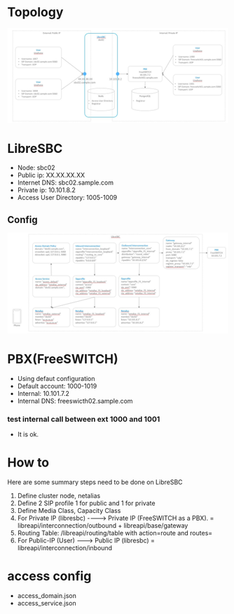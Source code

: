 # Topology

![image](./images/topology2.jpg)

# LibreSBC

* Node: sbc02
* Public ip: XX.XX.XX.XX
* Internet DNS: sbc02.sample.com
* Private ip: 10.101.8.2
* Access User Directory: 1005-1009

## Config

![image](./images/config2.jpg)

# PBX(FreeSWITCH)

* Using defaut configuration
* Default account: 1000-1019
* Internal: 10.101.7.2
* Internal DNS: freeswicth02.sample.com

### test internal call between ext 1000 and 1001

* It is ok.

# How to

Here are some summary steps need to be done on LibreSBC

1. Define cluster node, netalias
2. Define 2 SIP profile 1 for public and 1 for private
3. Define Media Class, Capacity Class
4. For Private IP (libresbc) ----> Private IP (FreeSWITCH as a PBX). = libreapi/interconnection/outbound + libreapi/base/gateway
5. Routing Table: /libreapi/routing/table with action=route and routes=<outbound-connection-in-step-4>
6. For Public-IP (User) ---> Public IP (libresbc) = libreapi/interconnection/inbound

# access config

* access_domain.json
* access_service.json
